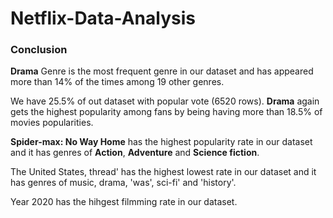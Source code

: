 # Netflix-Data-Analysis
### Conclusion

**Drama** Genre is the most frequent genre in our dataset and has appeared more than 14% of the times among 19 other genres.

We have 25.5% of out dataset with popular vote (6520 rows). **Drama** again gets the highest popularity among fans by being having more than 18.5% of movies popularities.

**Spider-max: No Way Home** has the highest popularity rate in our dataset and it has genres of **Action**, **Adventure** and **Science fiction**.

The United States, thread' has the highest lowest rate in our dataset and it has genres of music, drama, 'was', sci-fi' and 'history'.

Year 2020 has the hihgest filmming rate  in our dataset.

